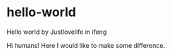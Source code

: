 # hello-world
Hello world by Justlovelife in ifeng

Hi humans!
Here I would like to make some difference.
